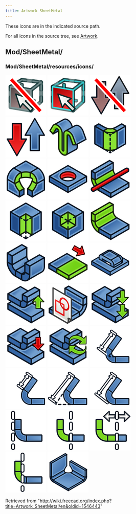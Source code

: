 ```yaml
---
title: Artwork SheetMetal
---
```


These icons are in the indicated source path.

For all icons in the source tree, see [Artwork](/Artwork "Artwork").

## Mod/SheetMetal/

### Mod/SheetMetal/resources/icons/

![](/src/assets/images/FaceSelection_Off.svg)
![](/src/assets/images/FaceSelection_On.svg)
![](/src/assets/images/Invert_Off.svg)
![](/src/assets/images/Invert_On.svg)
![](/src/assets/images/SheetMetal_AddBase.svg)
![](/src/assets/images/SheetMetal_AddBend.svg)
![](/src/assets/images/SheetMetal_AddCornerRelief.svg)
![](/src/assets/images/SheetMetal_AddCutout.svg)
![](/src/assets/images/SheetMetal_AddFoldWall.svg)
![](/src/assets/images/SheetMetal_AddJunction.svg)
![](/src/assets/images/SheetMetal_AddRelief.svg)
![](/src/assets/images/SheetMetal_AddWall.svg)
![](/src/assets/images/SheetMetal_BaseShape.svg)
![](/src/assets/images/SheetMetal_Extrude.svg)
![](/src/assets/images/SheetMetal_Forming.svg)
![](/src/assets/images/SheetMetal_Refold.svg)
![](/src/assets/images/SheetMetal_SketchOnSheet.svg)
![](/src/assets/images/SheetMetal_UnattendedUnfold.svg)
![](/src/assets/images/SheetMetal_Unfold.svg)
![](/src/assets/images/SheetMetal_UnfoldUpdate.svg)
![](/src/assets/images/SheetMetal_WallLenInn.svg)
![](/src/assets/images/SheetMetal_WallLenLeg.svg)
![](/src/assets/images/SheetMetal_WallLenOut.svg)
![](/src/assets/images/SheetMetal_WallLenTang.svg)
![](/src/assets/images/SheetMetal_WallPosMatIns.svg)
![](/src/assets/images/SheetMetal_WallPosMatOut.svg)
![](/src/assets/images/SheetMetal_WallPosOffset.svg)
![](/src/assets/images/SheetMetal_WallPosMatThkOut.svg)
![](/src/assets/images/Sheetmetal_workbench_icon.svg)

Retrieved from "<http://wiki.freecad.org/index.php?title=Artwork_SheetMetal/en&oldid=1546443>"
